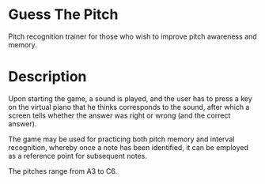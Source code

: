 # Guess The Pitch

Pitch recognition trainer for those who wish to improve pitch awareness and memory.

# Description

Upon starting the game, a sound is played, and the user has to press a key on the virtual piano that he thinks corresponds to the sound, after which a screen tells whether the answer was right or wrong (and the correct answer).

The game may be used for practicing both pitch memory and interval recognition, whereby once a note has been identified, it can be employed as a reference point for subsequent notes.

The pitches range from A3 to C6.
